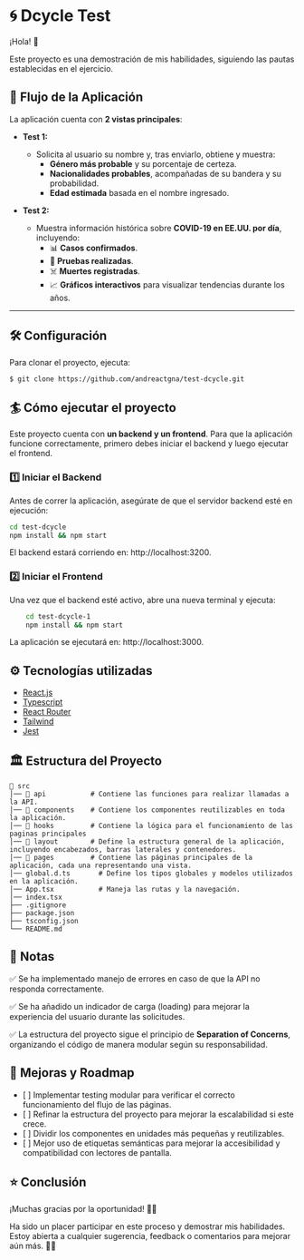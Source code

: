 # 🌀 Dcycle Test

¡Hola! 👋  

Este proyecto es una demostración de mis habilidades, siguiendo las pautas establecidas en el ejercicio. 


## 👣 Flujo de la Aplicación  

La aplicación cuenta con **2 vistas principales**:  

- **Test 1:**  
  - Solicita al usuario su nombre y, tras enviarlo, obtiene y muestra:  
    - **Género más probable** y su porcentaje de certeza.  
    - **Nacionalidades probables**, acompañadas de su bandera y su probabilidad.  
    - **Edad estimada** basada en el nombre ingresado.  

- **Test 2:**  
  - Muestra información histórica sobre **COVID-19 en EE.UU. por día**, incluyendo:  
    - 📊 **Casos confirmados**.  
    - 🏥 **Pruebas realizadas**.  
    - ☠️ **Muertes registradas**.  
    - 📈 **Gráficos interactivos** para visualizar tendencias durante los años.  

---

## 🛠 Configuración  

Para clonar el proyecto, ejecuta:  

    $ git clone https://github.com/andreactgna/test-dcycle.git 

## 🏄 Cómo ejecutar el proyecto

Este proyecto cuenta con **un backend y un frontend**. Para que la aplicación funcione correctamente, primero debes iniciar el backend y luego ejecutar el frontend.  

### **1️⃣ Iniciar el Backend**  
Antes de correr la aplicación, asegúrate de que el servidor backend esté en ejecución:  

```sh
cd test-dcycle 
npm install && npm start 

```
El backend estará corriendo en: http://localhost:3200.

### **2️⃣ Iniciar el Frontend**  
Una vez que el backend esté activo, abre una nueva terminal y ejecuta:  

```sh
    cd test-dcycle-1
    npm install && npm start
```

La aplicación se ejecutará en: http://localhost:3000.

## ⚙️ Tecnologías utilizadas

* [React.js](https://reactjs.org/)
* [Typescript](https://www.typescriptlang.org/)
* [React Router](https://reactrouter.com/)
* [Tailwind](https://v2.tailwindcss.com/)
* [Jest](https://jestjs.io/)


## 🏛️ Estructura del Proyecto

```
📂 src
│── 📂 api           # Contiene las funciones para realizar llamadas a la API.
│── 📂 components    # Contiene los componentes reutilizables en toda la aplicación.
│── 📂 hooks         # Contiene la lógica para el funcionamiento de las paginas principales
│── 📂 layout        # Define la estructura general de la aplicación, incluyendo encabezados, barras laterales y contenedores.
│── 📂 pages         # Contiene las páginas principales de la aplicación, cada una representando una vista.
│── global.d.ts       # Define los tipos globales y modelos utilizados en la aplicación.
│── App.tsx           # Maneja las rutas y la navegación.
│── index.tsx         
├── .gitignore     
├── package.json   
├── tsconfig.json  
└── README.md      
```

## 📝 Notas

✅ Se ha implementado manejo de errores en caso de que la API no responda correctamente.

✅ Se ha añadido un indicador de carga (loading) para mejorar la experiencia del usuario durante las solicitudes.

✅ La estructura del proyecto sigue el principio de **Separation of Concerns**, organizando el código de manera modular según su responsabilidad.

## 🚧 Mejoras y Roadmap

- \[ ] Implementar testing modular para verificar el correcto funcionamiento del flujo de las páginas.
- \[ ] Refinar la estructura del proyecto para mejorar la escalabilidad si este crece.
- \[ ] Dividir los componentes en unidades más pequeñas y reutilizables.
- \[ ] Mejor uso de etiquetas semánticas para mejorar la accesibilidad y compatibilidad con lectores de pantalla.
  
## ⭐️ Conclusión

¡Muchas gracias por la oportunidad! 🙇‍♀️

Ha sido un placer participar en este proceso y demostrar mis habilidades.
Estoy abierta a cualquier sugerencia, feedback o comentarios para mejorar aún más. 🚀✨
